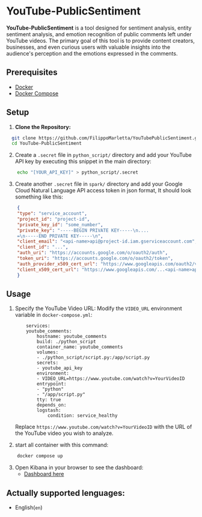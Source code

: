 # YouTube-PublicSentiment

**YouTube-PublicSentiment** is a tool designed for sentiment analysis, entity sentiment analysis, and emotion recognition of public comments left under YouTube videos. The primary goal of this tool is to provide content creators, businesses, and even curious users with valuable insights into the audience's perception and the emotions expressed in the comments.

## Prerequisites

- [Docker](https://www.docker.com/get-started)
- [Docker Compose](https://docs.docker.com/compose/install/)


## Setup

1. **Clone the Repository:**
 ```bash
   git clone https://github.com/FilippoMarletta/YouTubePublicSentiment.git
   cd YouTube-PublicSentiment
```
2. Create a `.secret` file in `python_script/` directory and add your YouTube API key by executing this snippet in the main directory:
```bash
    echo "[YOUR_API_KEY]" > python_script/.secret
```
3. Create another `.secret` file in `spark/` directory and add your Google Cloud Natural Language API access token in json format, It should look something like this:
```json
    {
    "type": "service_account",
    "project_id": "project-id",
    "private_key_id": "some_number",
    "private_key": "-----BEGIN PRIVATE KEY-----\n....
    =\n-----END PRIVATE KEY-----\n",
    "client_email": "<api-name>api@project-id.iam.gserviceaccount.com",
    "client_id": "...",
    "auth_uri": "https://accounts.google.com/o/oauth2/auth",
    "token_uri": "https://accounts.google.com/o/oauth2/token",
    "auth_provider_x509_cert_url": "https://www.googleapis.com/oauth2/v1/certs",
    "client_x509_cert_url": "https://www.googleapis.com/...<api-name>api%40project-id.iam.gserviceaccount.com"
    }
```

## Usage
                              

1. Specify the YouTube Video URL:
   Modify the `VIDEO_URL` environment variable in `docker-compose.yml`:
    ```
        services:
        youtube_comments:
            hostname: youtube_comments
            build: ./python_script
            container_name: youtube_comments
            volumes:
            - ./python_script/script.py:/app/script.py
            secrets:
            - youtube_api_key
            environment:
            - VIDEO_URL=https://www.youtube.com/watch?v=YourVideoID
            entrypoint:
            - "python"
            - "/app/script.py"
            tty: true
            depends_on:
            logstash:
                condition: service_healthy
    ```
    Replace `https://www.youtube.com/watch?v=YourVideoID` with the URL of the YouTube video you wish to analyze.

2. start all container with this command:
```bash
    docker compose up
```
3. Open Kibana in your browser to see the dashboard:
    - <a href="https://127.0.0.1:5601"> Dashboard here </a>

## Actually supported lenguages:
- English(`en`)






